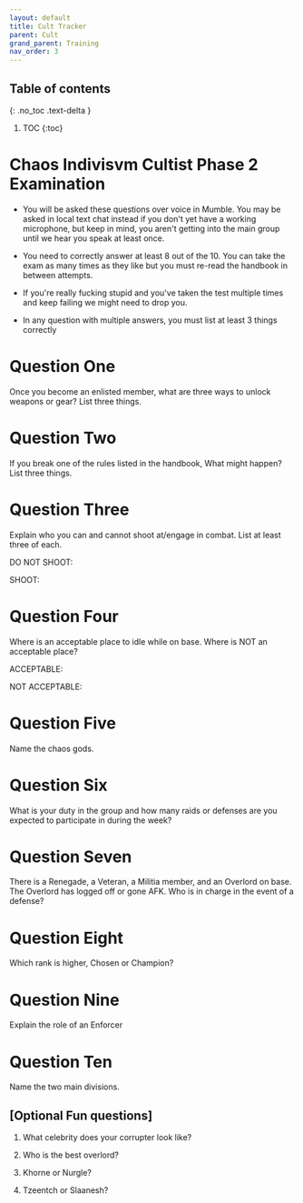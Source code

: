 ```yaml
---
layout: default
title: Cult Tracker
parent: Cult
grand_parent: Training
nav_order: 3
---
```



## Table of contents
{: .no_toc .text-delta }

1. TOC
{:toc}

# Chaos Indivisvm Cultist Phase 2 Examination

+ You will be asked these questions over voice in Mumble. You may be asked in local text chat instead if you don't yet have a working microphone, but keep in mind, you aren't getting into the main group until we hear you speak at least once.

+ You need to correctly answer at least 8 out of the 10. You can take the exam as many times as they like but you must re-read the handbook in between attempts.

+ If you're really fucking stupid and you've taken the test multiple times and keep failing we might need to drop you.

+ In any question with multiple answers, you must list at least 3 things correctly


# Question One
Once you become an enlisted member, what are three ways to unlock weapons or gear? List three things.



# Question Two
If you break one of the rules listed in the handbook, What might happen? List three things.



# Question Three
Explain who you can and cannot shoot at/engage in combat. List at least three of each.

DO NOT SHOOT:

SHOOT:



# Question Four
Where is an acceptable place to idle while on base. Where is NOT an acceptable place?

ACCEPTABLE:

NOT ACCEPTABLE:



# Question Five
Name the chaos gods.



# Question Six
What is your duty in the group and how many raids or defenses are you expected to participate in during the week?




# Question Seven
There is a Renegade, a Veteran, a Militia member, and an Overlord on base. The Overlord has logged off or gone AFK. Who is in charge in the event of a defense?



# Question Eight
Which rank is higher, Chosen or Champion?



# Question Nine
Explain the role of an Enforcer



# Question Ten
Name the two main divisions.



## [Optional Fun questions]

1. What celebrity does your corrupter look like?

2. Who is the best overlord?

3. Khorne or Nurgle?

4. Tzeentch or Slaanesh?

